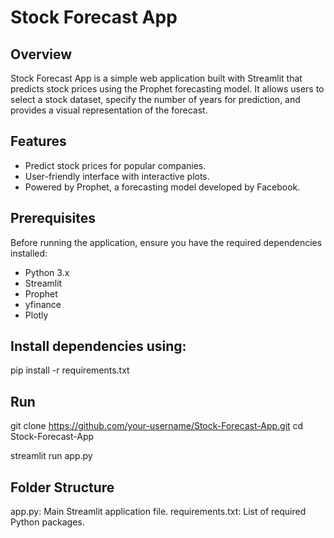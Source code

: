 # Stock Forecast App

## Overview

Stock Forecast App is a simple web application built with Streamlit that predicts stock prices using the Prophet forecasting model. It allows users to select a stock dataset, specify the number of years for prediction, and provides a visual representation of the forecast.

## Features

- Predict stock prices for popular companies.
- User-friendly interface with interactive plots.
- Powered by Prophet, a forecasting model developed by Facebook.

## Prerequisites
Before running the application, ensure you have the required dependencies installed:
- Python 3.x
- Streamlit
- Prophet
- yfinance
- Plotly

## Install dependencies using:
pip install -r requirements.txt

## Run
git clone https://github.com/your-username/Stock-Forecast-App.git
cd Stock-Forecast-App

streamlit run app.py


## Folder Structure
app.py: Main Streamlit application file.
requirements.txt: List of required Python packages.
